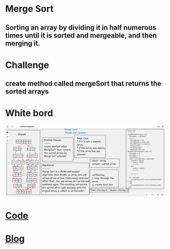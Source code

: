 # Merge Sort
## Sorting an array by dividing it in half numerous times until it is sorted and mergeable, and then merging it.

# Challenge
## create method called mergeSort that returns the sorted arrays

# White bord
![Merge Sort](../asset/MergeSort.png)

# [Code](https://github.com/hashem98/data-structures-and-algorithms/tree/main/Java/Sort/app/src)

# [Blog](blog27.md)
